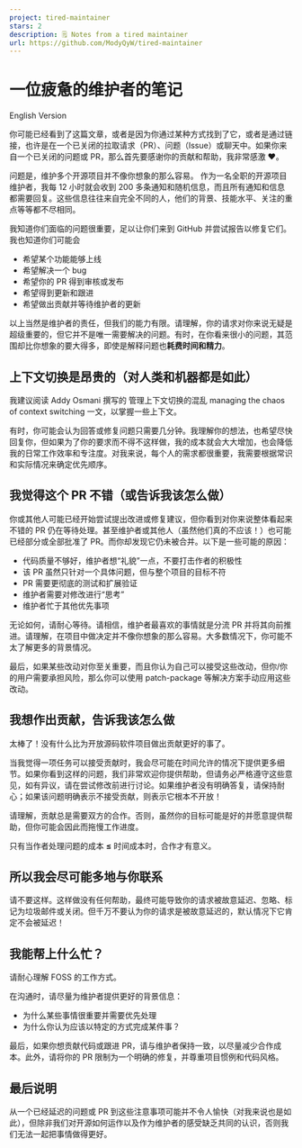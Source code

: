 ```yaml
---
project: tired-maintainer
stars: 2
description: 🗒️ Notes from a tired maintainer
url: https://github.com/ModyQyW/tired-maintainer
---
```


一位疲惫的维护者的笔记
===========

English Version

你可能已经看到了这篇文章，或者是因为你通过某种方式找到了它，或者是通过链接，也许是在一个已关闭的拉取请求（PR）、问题（Issue）或聊天中。如果你来自一个已关闭的问题或 PR，那么首先要感谢你的贡献和帮助，我非常感激 ❤️。

问题是，维护多个开源项目并不像你想象的那么容易。 作为一名全职的开源项目维护者，我每 12 小时就会收到 200 多条通知和随机信息，而且所有通知和信息都需要回复。这些信息往往来自完全不同的人，他们的背景、技能水平、关注的重点等等都不尽相同。

我知道你们面临的问题很重要，足以让你们来到 GitHub 并尝试报告以修复它们。我也知道你们可能会

-   希望某个功能能够上线
-   希望解决一个 bug
-   希望你的 PR 得到审核或发布
-   希望得到更新和跟进
-   希望做出贡献并等待维护者的更新

以上当然是维护者的责任，但我们的能力有限。请理解，你的请求对你来说无疑是超级重要的，但它并不是唯一需要解决的问题。有时，在你看来很小的问题，其范围却比你想象的要大得多，即使是解释问题也**耗费时间和精力**。

上下文切换是昂贵的（对人类和机器都是如此）
---------------------

我建议阅读 Addy Osmani 撰写的 管理上下文切换的混乱 managing the chaos of context switching 一文，以掌握一些上下文。

有时，你可能会认为回答或修复问题只需要几分钟。我理解你的想法，也希望尽快回复你，但如果为了你的要求而不得不这样做，我的成本就会大大增加，也会降低我的日常工作效率和专注度。对我来说，每个人的需求都很重要，我需要根据常识和实际情况来确定优先顺序。

我觉得这个 PR 不错（或告诉我该怎么做）
---------------------

你或其他人可能已经开始尝试提出改进或修复建议，但你看到对你来说整体看起来不错的 PR 仍在等待处理。甚至维护者或其他人（虽然他们真的不应该！）也可能已经部分或全部批准了 PR。而你却发现它仍未被合并。以下是一些可能的原因：

-   代码质量不够好，维护者想“礼貌”一点，不要打击作者的积极性
-   该 PR 虽然只针对一个具体问题，但与整个项目的目标不符
-   PR 需要更彻底的测试和扩展验证
-   维护者需要对修改进行“思考”
-   维护者忙于其他优先事项

无论如何，请耐心等待。请相信，维护者最喜欢的事情就是分流 PR 并将其向前推进。请理解，在项目中做决定并不像你想象的那么容易。大多数情况下，你可能不太了解更多的背景情况。

最后，如果某些改动对你至关重要，而且你认为自己可以接受这些改动，但你/你的用户需要承担风险，那么你可以使用 patch-package 等解决方案手动应用这些改动。

我想作出贡献，告诉我该怎么做
--------------

太棒了！没有什么比为开放源码软件项目做出贡献更好的事了。

当我觉得一项任务可以接受贡献时，我会尽可能在时间允许的情况下提供更多细节。如果你看到这样的问题，我们非常欢迎你提供帮助，但请务必严格遵守这些意见，如有异议，请在尝试修改前进行讨论。如果维护者没有明确答复，请保持耐心；如果该问题明确表示不接受贡献，则表示它根本不开放！

请理解，贡献总是需要双方的合作。否则，虽然你的目标可能是好的并愿意提供帮助，但你可能会因此而拖慢工作进度。

只有当作者处理问题的成本 **≤** 时间成本时，合作才有意义。

所以我会尽可能多地与你联系
-------------

请不要这样。这样做没有任何帮助，最终可能导致你的请求被故意延迟、忽略、标记为垃圾邮件或关闭。但千万不要认为你的请求是被故意延迟的，默认情况下它肯定不会被延迟！

我能帮上什么忙？
--------

请耐心理解 FOSS 的工作方式。

在沟通时，请尽量为维护者提供更好的背景信息：

-   为什么某些事情很重要并需要优先处理
-   为什么你认为应该以特定的方式完成某件事？

最后，如果你想贡献代码或跟进 PR，请与维护者保持一致，以尽量减少合作成本。此外，请将你的 PR 限制为一个明确的修复，并尊重项目惯例和代码风格。

最后说明
----

从一个已经延迟的问题或 PR 到这些注意事项可能并不令人愉快（对我来说也是如此），但除非我们对开源如何运作以及作为维护者的感受缺乏共同的认识，否则我们无法一起把事情做得更好。
